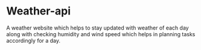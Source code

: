 # Weather-api
A weather website which helps to stay updated with weather of each day along with checking humidity and wind speed which helps in planning tasks accordingly for a day.
